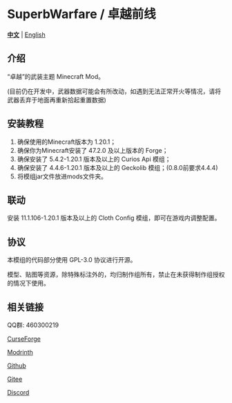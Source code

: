 # SuperbWarfare / 卓越前线

**[中文](./README.md)** | [English](./README-en.md)

## 介绍

“卓越”的武装主题 Minecraft Mod。

(目前仍在开发中，武器数据可能会有所改动，如遇到无法正常开火等情况，请将武器丢弃于地面再重新拾起重置数据)

## 安装教程

1.  确保使用的Minecraft版本为 1.20.1；
2.  确保你为Minecraft安装了 47.2.0 及以上版本的 Forge；
3.  确保安装了 5.4.2-1.20.1 版本及以上的 Curios Api 模组；
4.  确保安装了 4.4.6-1.20.1 版本及以上的 Geckolib 模组；(0.8.0前要求4.4.4)
5.  将模组jar文件放进mods文件夹。

## 联动

安装 11.1.106-1.20.1 版本及以上的 Cloth Config 模组，即可在游戏内调整配置。

## 协议

本模组的代码部分使用 GPL-3.0 协议进行开源。

模型、贴图等资源，除特殊标注外的，均归制作组所有，禁止在未获得制作组授权的情况下使用。

## 相关链接

QQ群: 460300219

[CurseForge](https://www.curseforge.com/minecraft/mc-mods/superb-warfare)

[Modrinth](https://modrinth.com/mod/superb-warfare)

[Github](https://github.com/Mercurows/SuperbWarfare)

[Gitee](https://gitee.com/atsuishio/SuperbWarfare)

[Discord](https://discord.gg/g7RVnHFDh9)